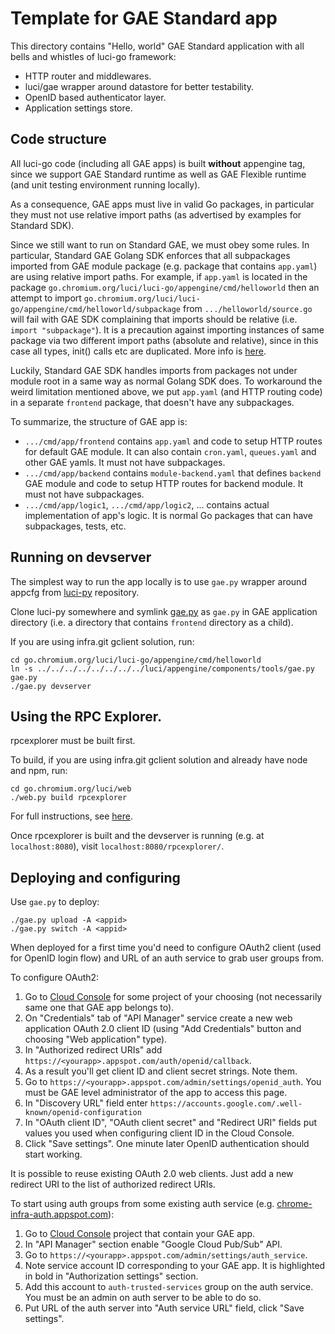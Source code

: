 # Template for GAE Standard app

This directory contains "Hello, world" GAE Standard application
with all bells and whistles of luci-go framework:

*   HTTP router and middlewares.
*   luci/gae wrapper around datastore for better testability.
*   OpenID based authenticator layer.
*   Application settings store.


## Code structure

All luci-go code (including all GAE apps) is built **without** appengine tag,
since we support GAE Standard runtime as well as GAE Flexible runtime (and unit
testing environment running locally).

As a consequence, GAE apps must live in valid Go packages, in particular they
must not use relative import paths (as advertised by examples for Standard SDK).

Since we still want to run on Standard GAE, we must obey some rules.
In particular, Standard GAE Golang SDK enforces that all subpackages imported
from GAE module package (e.g. package that contains `app.yaml`) are using
relative import paths. For example, if `app.yaml` is located in the package
`go.chromium.org/luci/luci-go/appengine/cmd/helloworld` then an attempt to
import `go.chromium.org/luci/luci-go/appengine/cmd/helloworld/subpackage`
from `.../helloworld/source.go` will fail with GAE SDK complaining that imports
should be relative (i.e. `import "subpackage"`). It is a precaution against
importing instances of same package via two different import paths (absolute and
relative), since in this case all types, init() calls etc are duplicated. More
info is [here](https://groups.google.com/forum/#!topic/google-appengine-go/dNhqV6PBqVc).

Luckily, Standard GAE SDK handles imports from packages not under module root
in a same way as normal Golang SDK does. To workaround the weird limitation
mentioned above, we put `app.yaml` (and HTTP routing code) in a separate
`frontend` package, that doesn't have any subpackages.

To summarize, the structure of GAE app is:

*   `.../cmd/app/frontend` contains `app.yaml` and code to setup HTTP routes for
    default GAE module. It can also contain `cron.yaml`, `queues.yaml` and other
    GAE yamls. It must not have subpackages.
*   `.../cmd/app/backend` contains `module-backend.yaml` that defines `backend`
    GAE module and code to setup HTTP routes for backend module. It must not
    have subpackages.
*   `.../cmd/app/logic1`, `.../cmd/app/logic2`, ... contains actual
    implementation of app's logic. It is normal Go packages that can have
    subpackages, tests, etc.


## Running on devserver

The simplest way to run the app locally is to use `gae.py` wrapper around
appcfg from [luci-py](https://github.com/luci/luci-py) repository.

Clone luci-py somewhere and symlink
[gae.py](https://github.com/luci/luci-py/blob/master/appengine/components/tools/gae.py)
as `gae.py` in GAE application directory (i.e. a directory that contains
`frontend` directory as a child).

If you are using infra.git gclient solution, run:

```shell
cd go.chromium.org/luci/luci-go/appengine/cmd/helloworld
ln -s ../../../../../../../../luci/appengine/components/tools/gae.py gae.py
./gae.py devserver
```

## Using the RPC Explorer.

rpcexplorer must be built first.

To build, if you are using infra.git gclient solution and already have node and
npm, run:

```shell
cd go.chromium.org/luci/web
./web.py build rpcexplorer
```

For full instructions, see [here](https://chromium.googlesource.com/infra/luci/luci-go/+/master/web/README.md).

Once rpcexplorer is built and the devserver is running (e.g. at
`localhost:8080`), visit `localhost:8080/rpcexplorer/`.

## Deploying and configuring

Use `gae.py` to deploy:

```shell
./gae.py upload -A <appid>
./gae.py switch -A <appid>
```

When deployed for a first time you'd need to configure OAuth2 client (used for
OpenID login flow) and URL of an auth service to grab user groups from.

To configure OAuth2:

1.  Go to [Cloud Console](https://console.developers.google.com) for some
    project of your choosing (not necessarily same one that GAE app belongs to).
1.  On "Credentials" tab of "API Manager" service create a new web application
    OAuth 2.0 client ID (using "Add Credentials" button and choosing "Web
    application" type).
1.  In "Authorized redirect URIs" add
    `https://<yourapp>.appspot.com/auth/openid/callback`.
1.  As a result you'll get client ID and client secret strings. Note them.
1.  Go to `https://<yourapp>.appspot.com/admin/settings/openid_auth`. You must
    be GAE level administrator of the app to access this page.
1.  In "Discovery URL" field enter `https://accounts.google.com/.well-known/openid-configuration`
1.  In "OAuth client ID", "OAuth client secret" and "Redirect URI" fields put
    values you used when configuring client ID in the Cloud Console.
1.  Click "Save settings". One minute later OpenID authentication should start
    working.

It is possible to reuse existing OAuth 2.0 web clients. Just add a new redirect
URI to the list of authorized redirect URIs.

To start using auth groups from some existing auth service
(e.g. [chrome-infra-auth.appspot.com](https://chrome-infra-auth.appspot.com)):

1.  Go to [Cloud Console](https://console.developers.google.com) project that
    contain your GAE app.
1.  In "API Manager" section enable "Google Cloud Pub/Sub" API.
1.  Go to `https://<yourapp>.appspot.com/admin/settings/auth_service`.
1.  Note service account ID corresponding to your GAE app. It is highlighted in
    bold in "Authorization settings" section.
1.  Add this account to `auth-trusted-services` group on the auth service. You
    must be an admin on auth server to be able to do so.
1.  Put URL of the auth server into "Auth service URL" field, click
    "Save settings".
